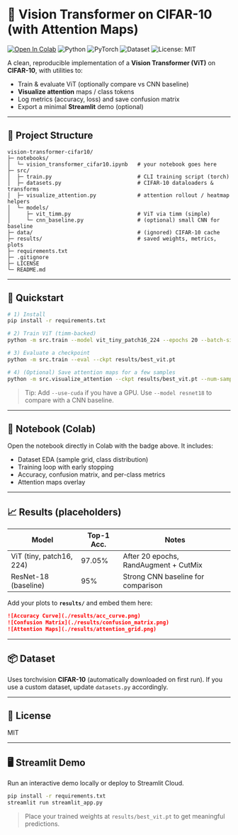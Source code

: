 # 🧠 Vision Transformer on CIFAR-10 (with Attention Maps)

[![Open In Colab](https://colab.research.google.com/assets/colab-badge.svg)](https://colab.research.google.com/github/Sagarramteke19/vision-transformer-cifar10/blob/main/notebooks/vision_transformer_cifar10.ipynb)
![Python](https://img.shields.io/badge/Python-3.10+-blue)
![PyTorch](https://img.shields.io/badge/PyTorch-2.x-red)
![Dataset](https://img.shields.io/badge/Dataset-CIFAR--10-orange)
![License: MIT](https://img.shields.io/badge/License-MIT-green)

A clean, reproducible implementation of a **Vision Transformer (ViT)** on **CIFAR-10**, with utilities to:
- Train & evaluate ViT (optionally compare vs CNN baseline)
- **Visualize attention** maps / class tokens
- Log metrics (accuracy, loss) and save confusion matrix
- Export a minimal **Streamlit** demo (optional)

---

## 📂 Project Structure
```
vision-transformer-cifar10/
├─ notebooks/
│  └─ vision_transformer_cifar10.ipynb   # your notebook goes here
├─ src/
│  ├─ train.py                           # CLI training script (torch)
│  ├─ datasets.py                        # CIFAR-10 dataloaders & transforms
│  ├─ visualize_attention.py             # attention rollout / heatmap helpers
│  └─ models/
│     ├─ vit_timm.py                     # ViT via timm (simple)
│     └─ cnn_baseline.py                 # (optional) small CNN for baseline
├─ data/                                 # (ignored) CIFAR-10 cache
├─ results/                              # saved weights, metrics, plots
├─ requirements.txt
├─ .gitignore
├─ LICENSE
└─ README.md
```

---

## 🚀 Quickstart

```bash
# 1) Install
pip install -r requirements.txt

# 2) Train ViT (timm-backed)
python -m src.train --model vit_tiny_patch16_224 --epochs 20 --batch-size 128

# 3) Evaluate a checkpoint
python -m src.train --eval --ckpt results/best_vit.pt

# 4) (Optional) Save attention maps for a few samples
python -m src.visualize_attention --ckpt results/best_vit.pt --num-samples 8
```

> Tip: Add `--use-cuda` if you have a GPU. Use `--model resnet18` to compare with a CNN baseline.

---

## 🧪 Notebook (Colab)
Open the notebook directly in Colab with the badge above. It includes:
- Dataset EDA (sample grid, class distribution)
- Training loop with early stopping
- Accuracy, confusion matrix, and per-class metrics
- Attention maps overlay

---

## 📈 Results (placeholders)
| Model | Top-1 Acc. | Notes |
|------|-------------|-------|
| ViT (tiny, patch16, 224) |  97.05% | After 20 epochs, RandAugment + CutMix |
| ResNet-18 (baseline) | 95% | Strong CNN baseline for comparison |

Add your plots to **`results/`** and embed them here:
```markdown
![Accuracy Curve](./results/acc_curve.png)
![Confusion Matrix](./results/confusion_matrix.png)
![Attention Maps](./results/attention_grid.png)
```

---

## 📦 Dataset
Uses torchvision **CIFAR-10** (automatically downloaded on first run). If you use a custom dataset, update `datasets.py` accordingly.

---

## 📜 License
MIT


---

## 🖥️ Streamlit Demo
Run an interactive demo locally or deploy to Streamlit Cloud.

```bash
pip install -r requirements.txt
streamlit run streamlit_app.py
```

> Place your trained weights at `results/best_vit.pt` to get meaningful predictions.


